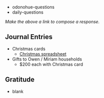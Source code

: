 - odonohue-questions
- daily-questions

*Make the above a link to compose a response.*
## Journal Entries
-  Christmas cards
	- [Christmas spreadsheet](../../assets/contacts-christmas.ods)
- Gifts to Owen / Miriam households
	- $200 each with Christmas card

## Gratitude
- blank


